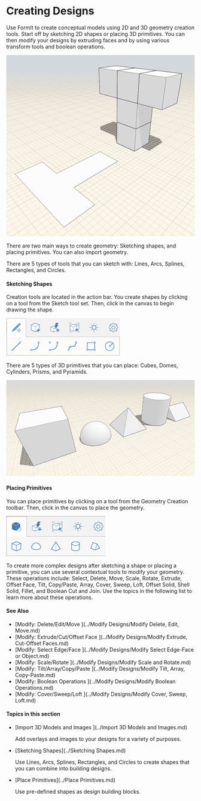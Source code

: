 # Creating Designs
 
Use FormIt to create conceptual models using 2D and 3D geometry creation tools. Start off by sketching 2D shapes or placing 3D primitives. You can then modify your designs by extruding faces and by using various transform tools and boolean operations. 

![](Images/GUID-3E873180-70F5-4CBB-8293-D935A709EA52-low.png)

There are two main ways to create geometry: Sketching shapes, and placing primitives. You can also import geometry.

There are 5 types of tools that you can sketch with: Lines, Arcs, Splines, Rectangles, and Circles.

#### Sketching Shapes

Creation tools are located in the action bar. You create shapes by clicking on a tool from the Sketch tool set. Then, click in the canvas to begin drawing the shape.

![](Images/GUID-1013F3AF-1F01-47D6-91FC-F9FAF60802EA-low.png)

There are 5 types of 3D primitives that you can place: Cubes, Domes, Cylinders, Prisms, and Pyramids.

![](Images/GUID-D7198AD2-9AC0-49EE-B6D7-3A467D0DCF68-low.png)

#### Placing Primitives

You can place primitives by clicking on a tool from the Geometry Creation toolbar. Then, click in the canvas to place the geometry.

![](Images/GUID-64BB4908-639E-4A56-BA99-7241421CF82F-low.png)

To create more complex designs after sketching a shape or placing a primitive, you can use several contextual tools to modify your geometry. These operations include: Select, Delete, Move, Scale, Rotate, Extrude, Offset Face, Tilt, Copy/Paste, Array, Cover, Sweep, Loft, Offset Solid, Shell Solid, Fillet, and Boolean Cut and Join. Use the topics in the following list to learn more about these operations.

#### See Also

* [Modify: Delete/Edit/Move ](../Modify Designs/Modify Delete, Edit, Move.md)
* [Modify: Extrude/Cut/Offset Face ](../Modify Designs/Modify Extrude, Cut-Offset Faces.md)
* [Modify: Select Edge/Face ](../Modify Designs/Modify Select Edge-Face or Object.md)
* [Modify: Scale/Rotate ](../Modify Designs/Modify Scale and Rotate.md)
* [Modify: Tilt/Array/Copy/Paste ](../Modify Designs/Modify Tilt, Array, Copy-Paste.md)
* [Modify: Boolean Operations ](../Modify Designs/Modify Boolean Operations.md)
* [Modify: Cover/Sweep/Loft ](../Modify Designs/Modify Cover, Sweep, Loft.md)

  

#### Topics in this section

* [Import 3D Models and Images ](../Import 3D Models and Images.md)
    
    Add overlays and images to your designs for a variety of purposes.
* [Sketching Shapes](../Sketching Shapes.md)
    
    Use Lines, Arcs, Splines, Rectangles, and Circles to create shapes that you can combine into building designs.
* [Place Primitives](../Place Primitives.md)
    
    Use pre-defined shapes as design building blocks.

